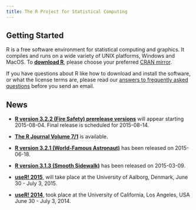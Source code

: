 ```yaml
---
title: The R Project for Statistical Computing
---
```


## Getting Started

R is a free software environment for statistical computing and graphics. It compiles and runs on a wide variety of UNIX platforms, Windows and MacOS. To **[download R](http://cran.r-project.org/mirrors.html)**, please choose your preferred [CRAN mirror](http://cran.r-project.org/mirrors.html).

If you have questions about R like how to download and install the software, or what the license terms are, please read our [answers to frequently asked questions](http://cran.R-project.org/faqs.html) before you send an email.

## News
-   [**R version 3.2.2 (Fire Safety) prerelease versions**](http://cran.r-project.org/src/base-prerelease) will appear starting 2015-08-04. Final release is scheduled for 2015-08-14. 

-   [**The R Journal Volume 7/1**](http://journal.r-project.org) is available.

-   [**R version 3.2.1 (World-Famous Astronaut)**](http://cran.r-project.org/src/base/R-3)
    has been released on 2015-06-18. 

-   [**R version 3.1.3 (Smooth Sidewalk)**](http://cran.r-project.org/src/base/R-3) has been released on 2015-03-09.

-   **[useR! 2015](http://www.r-project.org/useR-2015)**, will take
    place at the University of Aalborg, Denmark, June 30 - July 3, 2015.

-   **[useR! 2014](http://www.r-project.org/useR-2014)**, took place at
    the University of California, Los Angeles, USA June 30 - July 3, 2014.


<!--- (Boilerplate for release run-in)
-   [**R version 3.1.3 (Smooth Sidewalk) prerelease versions**](http://cran.r-project.org/src/base-prerelease) will appear starting February 28. Final release is scheduled for 2015-03-09. 
-->
